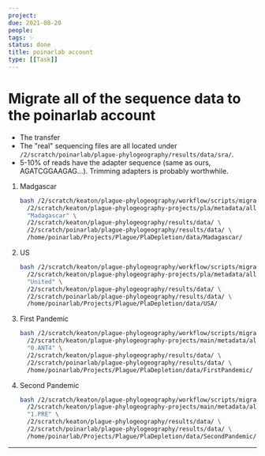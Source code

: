 ```yaml
---
project:
due: 2021-08-20
people:
tags: ✨ 
status: done
title: poinarlab account
type: [[Task]]
---
```


# Migrate all of the sequence data to the poinarlab account

- The transfer
- The "real" sequencing files are all located under `/2/scratch/poinarlab/plague-phylogeography/results/data/sra/`. 
- 5-10% of reads have the adapter sequence (same as ours, AGATCGGAAGAG...). Trimming adapters is probably worthwhile.

1. Madgascar
	```bash
	bash /2/scratch/keaton/plague-phylogeography/workflow/scripts/migrate_rename.sh \
	  /2/scratch/keaton/plague-phylogeography-projects/pla/metadata/all/metadata.tsv \
	  "Madagascar" \
	  /2/scratch/keaton/plague-phylogeography/results/data/ \
	  /2/scratch/poinarlab/plague-phylogeography/results/data/ \
	  /home/poinarlab/Projects/Plague/PlaDepletion/data/Madagascar/
	```
2. US
	```bash
	bash /2/scratch/keaton/plague-phylogeography/workflow/scripts/migrate_rename.sh \
	  /2/scratch/keaton/plague-phylogeography-projects/pla/metadata/all/metadata.tsv \
	  "United" \
	  /2/scratch/keaton/plague-phylogeography/results/data/ \
	  /2/scratch/poinarlab/plague-phylogeography/results/data/ \
	  /home/poinarlab/Projects/Plague/PlaDepletion/data/USA/
	```
3. First Pandemic
	```bash
	bash /2/scratch/keaton/plague-phylogeography/workflow/scripts/migrate_rename.sh \
	  /2/scratch/keaton/plague-phylogeography-projects/main/metadata/all/metadata.tsv \
	  "0.ANT4" \
	  /2/scratch/keaton/plague-phylogeography/results/data/ \
	  /2/scratch/poinarlab/plague-phylogeography/results/data/ \
	  /home/poinarlab/Projects/Plague/PlaDepletion/data/FirstPandemic/
	```
4. Second Pandemic
	```bash
	bash /2/scratch/keaton/plague-phylogeography/workflow/scripts/migrate_rename.sh \
	  /2/scratch/keaton/plague-phylogeography-projects/main/metadata/all/metadata.tsv \
	  "1.PRE" \
	  /2/scratch/keaton/plague-phylogeography/results/data/ \
	  /2/scratch/poinarlab/plague-phylogeography/results/data/ \
	  /home/poinarlab/Projects/Plague/PlaDepletion/data/SecondPandemic/
	```
---